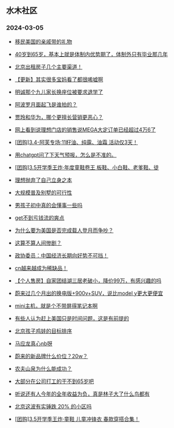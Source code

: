 ## 水木社区 
### 2024-03-05

+ [移民美国的亲戚带的礼物](https://www.mysmth.net/nForum/article/MyFamily/239889)

+ [40岁到65岁，基本上就是体制内优势期了，体制外只有毕业那几年](https://www.mysmth.net/nForum/article/WorkingLife/1552)

+ [北京出租房子几个主要渠道！](https://www.mysmth.net/nForum/article/OurEstate/2914106)

+ [【更新】其实很多宝妈看了都很唏嘘啊](https://www.mysmth.net/nForum/article/Divorce/2068556)

+ [明诚那个九儿家长换座位被要求退学了](https://www.mysmth.net/nForum/article/ChildEducation/2353768)

+ [阿波罗月面起飞是谁拍的？](https://www.mysmth.net/nForum/article/Aero/428028)

+ [贾玲和华为，哪个更擅长营销更恶心？](https://www.mysmth.net/nForum/article/TVShow/1543166)

+ [网上看到说理想门店的销售说MEGA大定订单已经超过4万6了](https://www.mysmth.net/nForum/article/GreenAuto/1491357)

+ [[团购]3.4-阿芙专场:11籽油、纯露、油霜 活动仅3天！](https://www.mysmth.net/nForum/article/ADAgent_TG/1318056)

+ [用chatgpt问了下天气预报，怎么是不准的。](https://www.mysmth.net/nForum/article/AI/84260)

+ [[团购]3.5开学季王炸·年度童鞋卷王 板鞋、小白鞋、老爹鞋、徒](https://www.mysmth.net/nForum/article/ADAgent_TG/1318108)

+ [理想抛弃了自己立身之本](https://www.mysmth.net/nForum/article/GreenAuto/1491461)

+ [大规模普及别墅的可行性](https://www.mysmth.net/nForum/article/Geography/576265)

+ [男孩子初中真的会懂事一些吗](https://www.mysmth.net/nForum/article/PreUnivEdu/149679)

+ [get不到亏钱流的爽点](https://www.mysmth.net/nForum/article/NetNovel/484038)

+ [为什么要为美国是否完成载人登月而争吵？](https://www.mysmth.net/nForum/article/Aero/428547)

+ [这算不算人间惨剧？](https://www.mysmth.net/nForum/article/MyFamily/240046)

+ [政协委员：中国经济长期向好势不可挡！](https://www.mysmth.net/nForum/article/Stock/10806695)

+ [cn越来越成为稀缺品！](https://www.mysmth.net/nForum/article/Love/6289912)

+ [【个人售房】自家团结湖三居老破小，降价99万，有感兴趣的吗](https://www.mysmth.net/nForum/article/OurEstate/2913321)

+ [蔚来过几个月出的换电版+900v+SUV，说比model y更大更便宜](https://www.mysmth.net/nForum/article/GreenAuto/1491758)

+ [mini主机，就是个不带屏得笔记本啊](https://www.mysmth.net/nForum/article/Notebook/1990680)

+ [有些人认为赶上美国只是时间问题，这是有前提的](https://www.mysmth.net/nForum/article/METech/471590)

+ [北京孩子鸡娃的目标排序](https://www.mysmth.net/nForum/article/ChildEducation/2355903)

+ [马应龙真心nb呀](https://www.mysmth.net/nForum/article/Aero/428530)

+ [蔚来的新品牌什么价位？20w？](https://www.mysmth.net/nForum/article/GreenAuto/1492686)

+ [农夫山泉为什么能成功？](https://www.mysmth.net/nForum/article/WorkingLife/820)

+ [大部分在公司打工的干不到65岁吧](https://www.mysmth.net/nForum/article/WorkingLife/2483)

+ [听说还有人今年的全年收益为负，真是林子大了什么鸟都有](https://www.mysmth.net/nForum/article/Stock/10806706)

+ [北京这波有实锤跌 20% 的小区吗](https://www.mysmth.net/nForum/article/OurEstate/2914879)

+ [[团购]3.5开学季王炸·童鞋 儿童冲锋衣 春款穿搭合集！](https://www.mysmth.net/nForum/article/ADAgent_TG/1318108)

